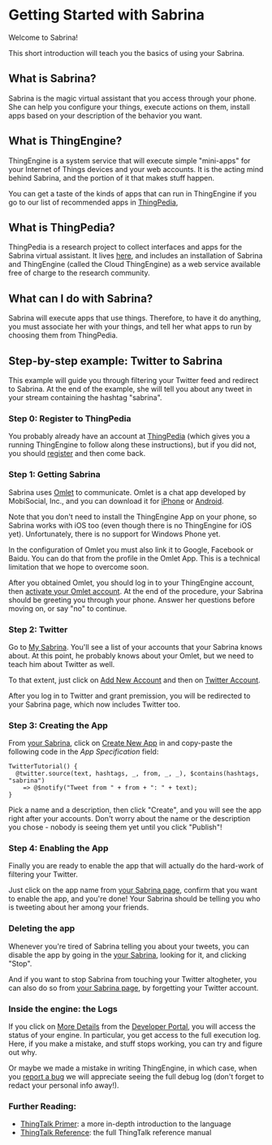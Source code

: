 # Getting Started with Sabrina

Welcome to Sabrina!

This short introduction will teach you the basics of using your Sabrina.

## What is Sabrina?

Sabrina is the magic virtual assistant that you access through your phone. She can
help you configure your things, execute actions on them, install apps based on
your description of the behavior you want.

## What is ThingEngine?

ThingEngine is a system service that will execute simple "mini-apps" for
your Internet of Things devices and your web accounts. It is the acting
mind behind Sabrina, and the portion of it that makes stuff happen.

You can get a taste of the kinds of apps that can run in ThingEngine if
you go to our list of recommended apps in [ThingPedia](https://thingengine.stanford.edu/thingpedia/apps),

## What is ThingPedia?

ThingPedia is a research project to collect interfaces and apps for the
Sabrina virtual assistant. It lives [here](https://thingengine.stanford.edu/about),
and includes an installation of Sabrina and ThingEngine (called the Cloud ThingEngine)
as a web service available free of charge to the research community.

## What can I do with Sabrina?

Sabrina will execute apps that use things. Therefore, to have it do anything,
you must associate her with your things, and tell her what apps
to run by choosing them from ThingPedia.

## Step-by-step example: Twitter to Sabrina

This example will guide you through filtering your Twitter feed and redirect
to Sabrina. At the end of the example, she will tell you about any tweet in your
stream containing the hashtag "sabrina".

### Step 0: Register to ThingPedia

You probably already have an account at
[ThingPedia](https://thingengine.stanford.edu) (which gives you a running ThingEngine
to follow along these instructions), but if you did
not, you should
[register](/user/register) and then
come back.

### Step 1: Getting Sabrina

Sabrina uses [Omlet](http://omlet.me) to communicate. Omlet is a chat
app developed by MobiSocial, Inc., and you can download it for
[iPhone](https://itunes.apple.com/us/app/omlet/id682042134?ls=1&mt=8)
or
[Android](https://play.google.com/store/apps/details?id=mobisocial.omlet).

Note that you don't need to install the ThingEngine App on your phone, so
Sabrina works with iOS too (even though there is no ThingEngine for iOS yet).
Unfortunately, there is no support for Windows Phone yet.

In the configuration of Omlet you must also link it to Google, Facebook or
Baidu. You can do that from the profile in the Omlet App. This is a technical
limitation that we hope to overcome soon.

After you obtained Omlet, you should log in to your ThingEngine account, then
[activate your Omlet account](/devices/oauth2/org.thingpedia.builtin.omlet).
At the end of the procedure, your Sabrina should be greeting you through your
phone. Answer her questions before moving on, or say "no" to continue.

### Step 2: Twitter

Go to [My Sabrina](/apps).
You'll see a list of your accounts that your Sabrina knows about. At this point,
he probably knows about your Omlet, but we need to teach him about Twitter as well.

To that extent, just click on
[Add New Account](/devices/create?class=online)
and then on
[Twitter Account](/devices/oauth2/com.twitter).

After you log in to Twitter and grant premission, you will be redirected to your
Sabrina page, which now includes Twitter too.

### Step 3: Creating the App

From [your Sabrina](/apps), click on
[Create New App](/thingpedia/apps/create) in
 and copy-paste the following code in the _App Specification_ field:

    TwitterTutorial() {
      @twitter.source(text, hashtags, _, from, _, _), $contains(hashtags, "sabrina")
        => @$notify("Tweet from " + from + ": " + text);
    }

Pick a name and a description, then click "Create", and you will see the app right
after your accounts. Don't worry about the name or the description you chose - nobody
is seeing them yet until you click "Publish"!

### Step 4: Enabling the App

Finally you are ready to enable the app that will actually do the hard-work
of filtering your Twitter.

Just click on the app name from [your Sabrina page](/apps), confirm that
you want to enable the app, and you're done! Your Sabrina should be telling you
who is tweeting about her among your friends.

### Deleting the app

Whenever you're tired of Sabrina telling you about your tweets, you can disable the
app by going in the [your Sabrina](/apps), looking for it, and clicking "Stop".

And if you want to stop Sabrina from touching your Twitter
altogheter, you can also do so from [your Sabrina page](/apps), by forgetting
your Twitter account.

### Inside the engine: the Logs

If you click on [More Details](/status) from the [Developer Portal](/thingpedia/developers),
you will access the status of your engine. In particular, you get access
to the full execution log.
Here, if you make a mistake, and stuff stops working, you can try and figure out why.

Or maybe we made a mistake in writing ThingEngine, in which case, when you
[report a bug](https://github.com/Stanford-IoT-Lab/ThingEngine/issues) we will
appreciate seeing the full debug log (don't forget to redact your personal info
away!).

### Further Reading:

* [ThingTalk Primer](/doc/thingtalk-intro.md): a more in-depth introduction to the language
* [ThingTalk Reference](/doc/thingtalk-reference.md): the full ThingTalk reference manual
